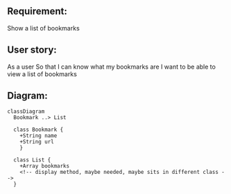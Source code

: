 ## Requirement:
Show a list of bookmarks

## User story:
As a user
So that I can know what my bookmarks are
I want to be able to view a list of bookmarks

## Diagram:
```mermaid
classDiagram
  Bookmark ..> List

  class Bookmark {
    +String name
    +String url 
    }

  class List {
    +Array bookmarks
    <!-- display method, maybe needed, maybe sits in different class -->
  }
```